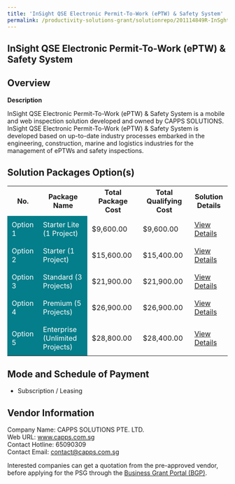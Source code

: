 ```yaml
---
title: 'InSight QSE Electronic Permit-To-Work (ePTW) & Safety System'
permalink: /productivity-solutions-grant/solutionrepo/201114849R-InSght-QSE-Elctronc-PrmtToWork-PTW-&-Sfty-Systm-G
---
```


## InSight QSE Electronic Permit-To-Work (ePTW) & Safety System

## Overview

**Description**

InSight QSE Electronic Permit-To-Work (ePTW) & Safety System is a mobile and web inspection solution developed and owned by CAPPS SOLUTIONS. InSight QSE Electronic Permit-To-Work (ePTW) & Safety System is developed based on up-to-date industry processes embarked in the engineering, construction, marine and logistics industries for the management of ePTWs and safety inspections.

## Solution Packages Option(s)

<table>
<tr>
<th><b>No.</b></th>
<th><b>Package Name</b></th>
<th><b>Total Package Cost</b></th>
<th><b>Total Qualifying Cost</b></th>
<th><b>Solution Details</b></th>
</tr>
<tr>
<td style='padding: 10px; background-color: #037E8A; color: #FFFFFF;'>Option 1</td>
<td style='padding: 10px; background-color: #037E8A; color: #FFFFFF;'>Starter Lite (1 Project)</td>
<td style='padding: 10px;'>$9,600.00</td>
<td style='padding: 10px;'>$9,600.00</td>
<td style='padding: 10px;'><a href='/images/psg/201114849R_20240223_09012025_Desensitised_Annex3_Part1.pdf' target='_blank'>View Details</a></td>
</tr>
<tr>
<td style='padding: 10px; background-color: #037E8A; color: #FFFFFF;'>Option 2</td>
<td style='padding: 10px; background-color: #037E8A; color: #FFFFFF;'>Starter (1 Project)</td>
<td style='padding: 10px;'>$15,600.00</td>
<td style='padding: 10px;'>$15,400.00</td>
<td style='padding: 10px;'><a href='/images/psg/201114849R_20240223_09012025_Desensitised_Annex3_Part2.pdf' target='_blank'>View Details</a></td>
</tr>
<tr>
<td style='padding: 10px; background-color: #037E8A; color: #FFFFFF;'>Option 3</td>
<td style='padding: 10px; background-color: #037E8A; color: #FFFFFF;'>Standard (3 Projects)</td>
<td style='padding: 10px;'>$21,900.00</td>
<td style='padding: 10px;'>$21,900.00</td>
<td style='padding: 10px;'><a href='/images/psg/201114849R_20240223_09012025_Desensitised_Annex3_Part3.pdf' target='_blank'>View Details</a></td>
</tr>
<tr>
<td style='padding: 10px; background-color: #037E8A; color: #FFFFFF;'>Option 4</td>
<td style='padding: 10px; background-color: #037E8A; color: #FFFFFF;'>Premium (5 Projects)</td>
<td style='padding: 10px;'>$26,900.00</td>
<td style='padding: 10px;'>$26,900.00</td>
<td style='padding: 10px;'><a href='/images/psg/201114849R_20240223_09012025_Desensitised_Annex3_Part4.pdf' target='_blank'>View Details</a></td>
</tr>
<tr>
<td style='padding: 10px; background-color: #037E8A; color: #FFFFFF;'>Option 5</td>
<td style='padding: 10px; background-color: #037E8A; color: #FFFFFF;'>Enterprise (Unlimited Projects)</td>
<td style='padding: 10px;'>$28,800.00</td>
<td style='padding: 10px;'>$28,400.00</td>
<td style='padding: 10px;'><a href='/images/psg/201114849R_20240223_09012025_Desensitised_Annex3_Part5.pdf' target='_blank'>View Details</a></td>
</tr>
</table>

## Mode and Schedule of Payment

 - Subscription / Leasing

## Vendor Information

 Company Name: CAPPS SOLUTIONS PTE. LTD.<br>Web URL: www.capps.com.sg <br>Contact Hotline: 65090309 <br>Contact Email: contact@capps.com.sg <br>

Interested companies can get a quotation from the pre-approved vendor, before applying for the PSG through the <a href='https://www.businessgrants.gov.sg/' target='_blank' rel='noopener'>Business Grant Portal (BGP)</a>.

<script src="/jquery/resize-tables.js"></script>
